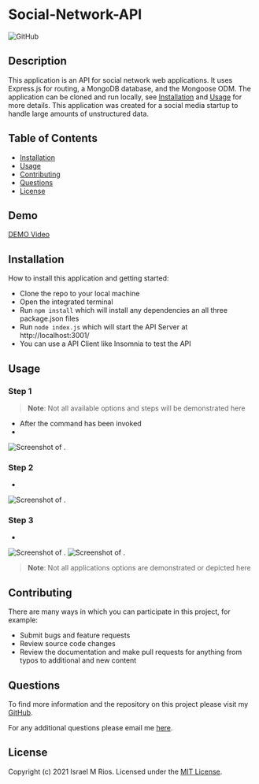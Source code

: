 # Social-Network-API
![GitHub](https://img.shields.io/badge/license-MIT-orange?style=for-the-badge)

## Description
This application is an API for social network web applications. It uses Express.js for routing, a MongoDB database, and the Mongoose ODM. The application can be cloned and run locally, see [Installation](#installation) and [Usage](#usage) for more details. This application was created for a social media startup to handle large amounts of unstructured data.

## Table of Contents
- [Installation](#installation)
- [Usage](#usage)
- [Contributing](#contributing)
- [Questions](#questions)
- [License](##license)

## Demo

[DEMO Video](https://drive.google.com/file/d/1_S6DV2rEh2Dqgp0zbZAFXUsqPyajaS7f/view?usp=sharing)

## Installation

How to install this application and getting started:

* Clone the repo to your local machine
* Open the integrated terminal
* Run `npm install` which will install any dependencies an all three package.json files
* Run `node index.js` which will start the API Server at http://localhost:3001/
* You can use a API Client like Insomnia to test the API

## Usage

### Step 1
> **Note**: Not all available options and steps will be demonstrated here
* After the command has been invoked
* 

![Screenshot of .](./assets/)

### Step 2
* 

![Screenshot of .](./assets/)

### Step 3
* 

![Screenshot of .](./assets/)
![Screenshot of .](./assets/)
> **Note**: Not all applications options are demonstrated or depicted here

## Contributing
There are many ways in which you can participate in this project, for example:

* Submit bugs and feature requests
* Review source code changes
* Review the documentation and make pull requests for anything from typos to additional and new content

## Questions
To find more information and the repository on this project please visit my [GitHub](https://github.com/israelmrios).

For any additional questions please email me [here](mailto:israelm.riosjr@gmail.com).

## License
Copyright (c) 2021 Israel M Rios.
Licensed under the [MIT License](LICENSE).